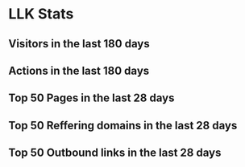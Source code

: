 # LLK Stats <br>

## Visitors in the last 180 days <br>
<script src="//widgets.clicky.com/flashy/?site_id=101435660&sitekey=1adfc16f5bcdeb744e9fb0b3be17222d&w=650&h=400&date=last-180-days&type=visitors&title=&hide_y=0&hide_title=0&hide_branding=1" type="text/javascript"></script>

## Actions in the last 180 days <br>
<script src="//widgets.clicky.com/flashy/?site_id=101435660&sitekey=1adfc16f5bcdeb744e9fb0b3be17222d&w=650&h=400&date=last-180-days&type=actions&title=&hide_y=0&hide_title=0&hide_branding=1" type="text/javascript"></script>

## Top 50 Pages in the last 28 days <br>
<script src="//widgets.clicky.com/poppy/?site_id=101435660&sitekey=530a7c4e24685be3333f0bd54fb76f88&width=650&height=1650&date=last-28-days&type=pages&limit=50&title=&hide_title=0&hide_branding=1" type="text/javascript"></script>

## Top 50 Reffering domains in the last 28 days <br>
<script src="//widgets.clicky.com/poppy/?site_id=101435660&sitekey=530a7c4e24685be3333f0bd54fb76f88&width=650&height=400&date=last-28-days&type=links-domains&limit=50&title=&hide_title=0&hide_branding=1" type="text/javascript"></script>

## Top 50 Outbound links in the last 28 days <br>
<script src="//widgets.clicky.com/poppy/?site_id=101435660&sitekey=530a7c4e24685be3333f0bd54fb76f88&width=650&height=1650&date=last-28-days&type=links-outbound&limit=50&title=&hide_title=0&hide_branding=1" type="text/javascript"></script>
